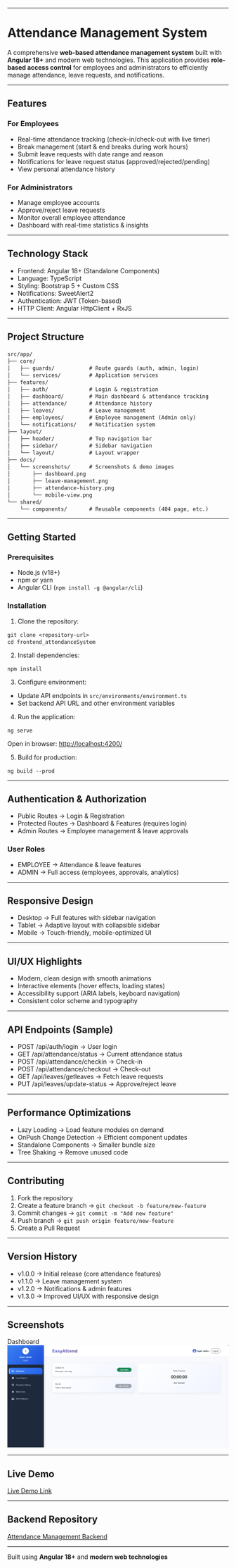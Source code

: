 
---

# Attendance Management System

A comprehensive **web-based attendance management system** built with **Angular 18+** and modern web technologies. This application provides **role-based access control** for employees and administrators to efficiently manage attendance, leave requests, and notifications.

---

## Features

### For Employees

* Real-time attendance tracking (check-in/check-out with live timer)
* Break management (start & end breaks during work hours)
* Submit leave requests with date range and reason
* Notifications for leave request status (approved/rejected/pending)
* View personal attendance history

### For Administrators

* Manage employee accounts
* Approve/reject leave requests
* Monitor overall employee attendance
* Dashboard with real-time statistics & insights

---

## Technology Stack

* Frontend: Angular 18+ (Standalone Components)
* Language: TypeScript
* Styling: Bootstrap 5 + Custom CSS
* Notifications: SweetAlert2
* Authentication: JWT (Token-based)
* HTTP Client: Angular HttpClient + RxJS

---

## Project Structure

```
src/app/
├── core/
│   ├── guards/           # Route guards (auth, admin, login)
│   └── services/         # Application services
├── features/
│   ├── auth/             # Login & registration
│   ├── dashboard/        # Main dashboard & attendance tracking
│   ├── attendance/       # Attendance history
│   ├── leaves/           # Leave management
│   ├── employees/        # Employee management (Admin only)
│   └── notifications/    # Notification system
├── layout/
│   ├── header/           # Top navigation bar
│   ├── sidebar/          # Sidebar navigation
│   └── layout/           # Layout wrapper
├── docs/
│   └── screenshots/      # Screenshots & demo images
│       ├── dashboard.png
│       ├── leave-management.png
│       ├── attendance-history.png
│       └── mobile-view.png
└── shared/
    └── components/       # Reusable components (404 page, etc.)
```

---

## Getting Started

### Prerequisites

* Node.js (v18+)
* npm or yarn
* Angular CLI (`npm install -g @angular/cli`)

### Installation

1. Clone the repository:

```
git clone <repository-url>
cd frontend_attendanceSystem
```

2. Install dependencies:

```
npm install
```

3. Configure environment:

* Update API endpoints in `src/environments/environment.ts`
* Set backend API URL and other environment variables

4. Run the application:

```
ng serve
```

Open in browser: [http://localhost:4200/](http://localhost:4200/)

5. Build for production:

```
ng build --prod
```

---

## Authentication & Authorization

* Public Routes → Login & Registration
* Protected Routes → Dashboard & Features (requires login)
* Admin Routes → Employee management & leave approvals

### User Roles

* EMPLOYEE → Attendance & leave features
* ADMIN → Full access (employees, approvals, analytics)

---

## Responsive Design

* Desktop → Full features with sidebar navigation
* Tablet → Adaptive layout with collapsible sidebar
* Mobile → Touch-friendly, mobile-optimized UI

---

## UI/UX Highlights

* Modern, clean design with smooth animations
* Interactive elements (hover effects, loading states)
* Accessibility support (ARIA labels, keyboard navigation)
* Consistent color scheme and typography

---

## API Endpoints (Sample)

* POST /api/auth/login → User login
* GET /api/attendance/status → Current attendance status
* POST /api/attendance/checkin → Check-in
* POST /api/attendance/checkout → Check-out
* GET /api/leaves/getleaves → Fetch leave requests
* PUT /api/leaves/update-status → Approve/reject leave

---

## Performance Optimizations

* Lazy Loading → Load feature modules on demand
* OnPush Change Detection → Efficient component updates
* Standalone Components → Smaller bundle size
* Tree Shaking → Remove unused code

---

## Contributing

1. Fork the repository
2. Create a feature branch → `git checkout -b feature/new-feature`
3. Commit changes → `git commit -m "Add new feature"`
4. Push branch → `git push origin feature/new-feature`
5. Create a Pull Request

---

## Version History

* v1.0.0 → Initial release (core attendance features)
* v1.1.0 → Leave management system
* v1.2.0 → Notifications & admin features
* v1.3.0 → Improved UI/UX with responsive design

---

## Screenshots

Dashboard
![Dashboard Screenshot](docs/dashboard.png)

---

## Live Demo

[Live Demo Link](https://attendance-system-frontend-p8s5.vercel.app/)

---

## Backend Repository

[Attendance Management Backend](https://github.com/harikrishnan2193/)

---

Built using **Angular 18+** and **modern web technologies**